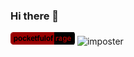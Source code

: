 ### Hi there 👋

![pocketfulof|rage](https://github.com/pocketfulofrage/pocketfulofrage/raw/master/por_git.png)
![imposter](https://img.shields.io/badge/imposter%20syndrome-passing-green)


<!--
**pocketfulofrage/pocketfulofrage** is a ✨ _special_ ✨ repository because its `README.md` (this file) appears on your GitHub profile.

Here are some ideas to get you started:

- 🔭 I’m currently working on ...
- 🌱 I’m currently learning ...
- 👯 I’m looking to collaborate on ...
- 🤔 I’m looking for help with ...
- 💬 Ask me about ...
- 📫 How to reach me: ...
- 😄 Pronouns: ...
- ⚡ Fun fact: ...
-->
